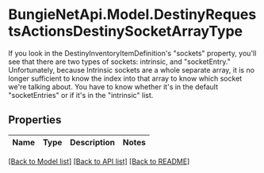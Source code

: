# BungieNetApi.Model.DestinyRequestsActionsDestinySocketArrayType
If you look in the DestinyInventoryItemDefinition's \"sockets\" property, you'll see that there are two types of sockets: intrinsic, and \"socketEntry.\"  Unfortunately, because Intrinsic sockets are a whole separate array, it is no longer sufficient to know the index into that array to know which socket we're talking about. You have to know whether it's in the default \"socketEntries\" or if it's in the \"intrinsic\" list.
## Properties

Name | Type | Description | Notes
------------ | ------------- | ------------- | -------------

[[Back to Model list]](../README.md#documentation-for-models) [[Back to API list]](../README.md#documentation-for-api-endpoints) [[Back to README]](../README.md)

